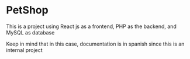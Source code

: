 # PetShop
This is a project using React js as a frontend, PHP as the backend, and MySQL as database

Keep in mind that in this case, documentation is in spanish since this is an internal project 
